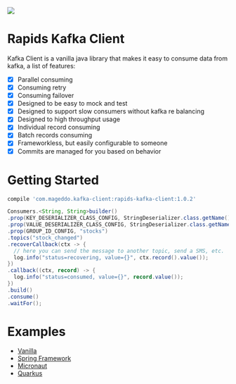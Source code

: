 ![](https://i.imgur.com/QsI0TKc.png)

# Rapids Kafka Client

Kafka Client is a vanilla java library that makes it easy to consume data from kafka,
 a list of features:

* [x] Parallel consuming
* [x] Consuming retry
* [x] Consuming failover
* [x] Designed to be easy to mock and test
* [x] Designed to support slow consumers without kafka re balancing
* [x] Designed to high throughput usage
* [x] Individual record consuming
* [x] Batch records consuming
* [x] Frameworkless, but easily configurable to someone
* [x] Commits are managed for you based on behavior

# Getting Started

```groovy
compile 'com.mageddo.kafka-client:rapids-kafka-client:1.0.2'
```

```java
Consumers.<String, String>builder()
.prop(KEY_DESERIALIZER_CLASS_CONFIG, StringDeserializer.class.getName())
.prop(VALUE_DESERIALIZER_CLASS_CONFIG, StringDeserializer.class.getName())
.prop(GROUP_ID_CONFIG, "stocks")
.topics("stock_changed")
.recoverCallback(ctx -> {
  // here you can send the message to another topic, send a SMS, etc.
  log.info("status=recovering, value={}", ctx.record().value());
})
.callback((ctx, record) -> {
  log.info("status=consumed, value={}", record.value());
})
.build()
.consume()
.waitFor();
```

# Examples
* [Vanilla][1]
* [Spring Framework][2]
* [Micronaut][3]
* [Quarkus][4]

[1]: https://github.com/mageddo-projects/kafka-client-examples/tree/master/vanilla
[2]: https://github.com/mageddo-projects/kafka-client-examples/tree/master/spring
[3]: https://github.com/mageddo-projects/kafka-client-examples/tree/master/micronaut
[4]: https://github.com/mageddo-projects/kafka-client-examples/tree/master/quarkus
